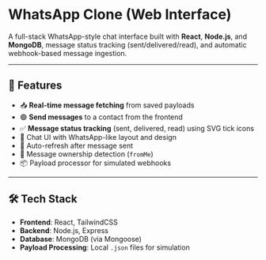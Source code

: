 # WhatsApp Clone (Web Interface)

A full-stack WhatsApp-style chat interface built with **React**, **Node.js**, and **MongoDB**,  message status tracking (sent/delivered/read), and automatic webhook-based message ingestion.

---

## 🚀 Features

- 📥 **Real-time message fetching** from saved payloads
- 🟢 **Send messages** to a contact from the frontend
- ✅ **Message status tracking** (sent, delivered, read) using SVG tick icons
- 💬 Chat UI with WhatsApp-like layout and design
- 🔄 Auto-refresh after message sent
- 🧠 Message ownership detection (`fromMe`)
- 📦 Payload processor for simulated webhooks

---

## 🛠 Tech Stack

- **Frontend**: React, TailwindCSS
- **Backend**: Node.js, Express
- **Database**: MongoDB (via Mongoose)
- **Payload Processing**: Local `.json` files for simulation
